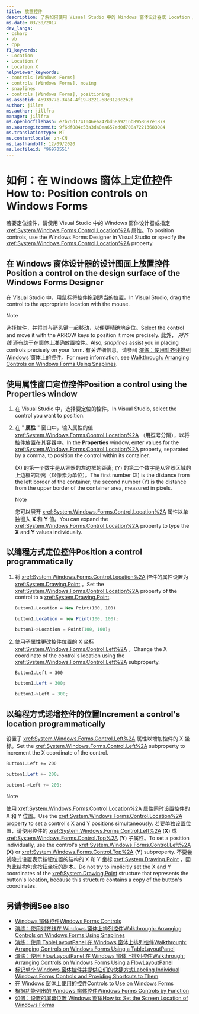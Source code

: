 ```yaml
---
title: 放置控件
description: 了解如何使用 Visual Studio 中的 Windows 窗体设计器或 Location 属性来定位控件。
ms.date: 03/30/2017
dev_langs:
- csharp
- vb
- cpp
f1_keywords:
- Location
- Location.Y
- Location.X
helpviewer_keywords:
- controls [Windows Forms]
- controls [Windows Forms], moving
- snaplines
- controls [Windows Forms], positioning
ms.assetid: 4693977e-34a4-4f19-8221-68c3120c2b2b
author: jillre
ms.author: jillfra
manager: jillfra
ms.openlocfilehash: e7b26d1741046ea242bd58a9216b8958697e1879
ms.sourcegitcommit: 9f6df084c53a3da0ea657ed0d708a72213683084
ms.translationtype: MT
ms.contentlocale: zh-CN
ms.lasthandoff: 12/09/2020
ms.locfileid: "96970551"
---
```

# <a name="how-to-position-controls-on-windows-forms"></a><span data-ttu-id="97e44-103">如何：在 Windows 窗体上定位控件</span><span class="sxs-lookup"><span data-stu-id="97e44-103">How to: Position controls on Windows Forms</span></span>

<span data-ttu-id="97e44-104">若要定位控件，请使用 Visual Studio 中的 Windows 窗体设计器或指定 <xref:System.Windows.Forms.Control.Location%2A> 属性。</span><span class="sxs-lookup"><span data-stu-id="97e44-104">To position controls, use the Windows Forms Designer in Visual Studio or specify the <xref:System.Windows.Forms.Control.Location%2A> property.</span></span>

## <a name="position-a-control-on-the-design-surface-of-the-windows-forms-designer"></a><span data-ttu-id="97e44-105">在 Windows 窗体设计器的设计图面上放置控件</span><span class="sxs-lookup"><span data-stu-id="97e44-105">Position a control on the design surface of the Windows Forms Designer</span></span>

<span data-ttu-id="97e44-106">在 Visual Studio 中，用鼠标将控件拖到适当的位置。</span><span class="sxs-lookup"><span data-stu-id="97e44-106">In Visual Studio, drag the control to the appropriate location with the mouse.</span></span>

> [!NOTE]
> <span data-ttu-id="97e44-107">选择控件，并将其与箭头键一起移动，以便更精确地定位。</span><span class="sxs-lookup"><span data-stu-id="97e44-107">Select the control and move it with the ARROW keys to position it more precisely.</span></span> <span data-ttu-id="97e44-108">此外， *对齐线* 还有助于在窗体上准确放置控件。</span><span class="sxs-lookup"><span data-stu-id="97e44-108">Also, *snaplines* assist you in placing controls precisely on your form.</span></span> <span data-ttu-id="97e44-109">有关详细信息，请参阅 [演练：使用对齐线排列 Windows 窗体上的控件](walkthrough-arranging-controls-on-windows-forms-using-snaplines.md)。</span><span class="sxs-lookup"><span data-stu-id="97e44-109">For more information, see [Walkthrough: Arranging Controls on Windows Forms Using Snaplines](walkthrough-arranging-controls-on-windows-forms-using-snaplines.md).</span></span>

## <a name="position-a-control-using-the-properties-window"></a><span data-ttu-id="97e44-110">使用属性窗口定位控件</span><span class="sxs-lookup"><span data-stu-id="97e44-110">Position a control using the Properties window</span></span>

1. <span data-ttu-id="97e44-111">在 Visual Studio 中，选择要定位的控件。</span><span class="sxs-lookup"><span data-stu-id="97e44-111">In Visual Studio, select the control you want to position.</span></span>

2. <span data-ttu-id="97e44-112">在 " **属性** " 窗口中，输入属性的值 <xref:System.Windows.Forms.Control.Location%2A> （用逗号分隔），以将控件放置在其容器中。</span><span class="sxs-lookup"><span data-stu-id="97e44-112">In the **Properties** window, enter values for the <xref:System.Windows.Forms.Control.Location%2A> property, separated by a comma, to position the control within its container.</span></span>

   <span data-ttu-id="97e44-113"> (X) 的第一个数字是从容器的左边框的距离; (Y) 的第二个数字是从容器区域的上边框的距离（以像素为单位）。</span><span class="sxs-lookup"><span data-stu-id="97e44-113">The first number (X) is the distance from the left border of the container; the second number (Y) is the distance from the upper border of the container area, measured in pixels.</span></span>

   > [!NOTE]
   > <span data-ttu-id="97e44-114">您可以展开 <xref:System.Windows.Forms.Control.Location%2A> 属性以单独键入 **X** 和 **Y** 值。</span><span class="sxs-lookup"><span data-stu-id="97e44-114">You can expand the <xref:System.Windows.Forms.Control.Location%2A> property to type the **X** and **Y** values individually.</span></span>

## <a name="position-a-control-programmatically"></a><span data-ttu-id="97e44-115">以编程方式定位控件</span><span class="sxs-lookup"><span data-stu-id="97e44-115">Position a control programmatically</span></span>

1. <span data-ttu-id="97e44-116">将 <xref:System.Windows.Forms.Control.Location%2A> 控件的属性设置为 <xref:System.Drawing.Point> 。</span><span class="sxs-lookup"><span data-stu-id="97e44-116">Set the <xref:System.Windows.Forms.Control.Location%2A> property of the control to a <xref:System.Drawing.Point>.</span></span>

    ```vb
    Button1.Location = New Point(100, 100)
    ```

    ```csharp
    button1.Location = new Point(100, 100);
    ```

    ```cpp
    button1->Location = Point(100, 100);
    ```

2. <span data-ttu-id="97e44-117">使用子属性更改控件位置的 X 坐标 <xref:System.Windows.Forms.Control.Left%2A> 。</span><span class="sxs-lookup"><span data-stu-id="97e44-117">Change the X coordinate of the control's location using the <xref:System.Windows.Forms.Control.Left%2A> subproperty.</span></span>

    ```vb
    Button1.Left = 300
    ```

    ```csharp
    button1.Left = 300;
    ```

    ```cpp
    button1->Left = 300;
    ```

## <a name="increment-a-controls-location-programmatically"></a><span data-ttu-id="97e44-118">以编程方式递增控件的位置</span><span class="sxs-lookup"><span data-stu-id="97e44-118">Increment a control's location programmatically</span></span>

<span data-ttu-id="97e44-119">设置子 <xref:System.Windows.Forms.Control.Left%2A> 属性以增加控件的 X 坐标。</span><span class="sxs-lookup"><span data-stu-id="97e44-119">Set the <xref:System.Windows.Forms.Control.Left%2A> subproperty to increment the X coordinate of the control.</span></span>

```vb
Button1.Left += 200
```

```csharp
button1.Left += 200;
```

```cpp
button1->Left += 200;
```

> [!NOTE]
> <span data-ttu-id="97e44-120">使用 <xref:System.Windows.Forms.Control.Location%2A> 属性同时设置控件的 X 和 Y 位置。</span><span class="sxs-lookup"><span data-stu-id="97e44-120">Use the <xref:System.Windows.Forms.Control.Location%2A> property to set a control's X and Y positions simultaneously.</span></span> <span data-ttu-id="97e44-121">若要单独设置位置，请使用控件的 <xref:System.Windows.Forms.Control.Left%2A> (**X**) 或 <xref:System.Windows.Forms.Control.Top%2A> (**Y**) 子属性。</span><span class="sxs-lookup"><span data-stu-id="97e44-121">To set a position individually, use the control's <xref:System.Windows.Forms.Control.Left%2A> (**X**) or <xref:System.Windows.Forms.Control.Top%2A> (**Y**) subproperty.</span></span> <span data-ttu-id="97e44-122">不要尝试隐式设置表示按钮位置的结构的 X 和 Y 坐标 <xref:System.Drawing.Point> ，因为此结构包含按钮坐标的副本。</span><span class="sxs-lookup"><span data-stu-id="97e44-122">Do not try to implicitly set the X and Y coordinates of the <xref:System.Drawing.Point> structure that represents the button's location, because this structure contains a copy of the button's coordinates.</span></span>

## <a name="see-also"></a><span data-ttu-id="97e44-123">另请参阅</span><span class="sxs-lookup"><span data-stu-id="97e44-123">See also</span></span>

- [<span data-ttu-id="97e44-124">Windows 窗体控件</span><span class="sxs-lookup"><span data-stu-id="97e44-124">Windows Forms Controls</span></span>](index.md)
- [<span data-ttu-id="97e44-125">演练：使用对齐线在 Windows 窗体上排列控件</span><span class="sxs-lookup"><span data-stu-id="97e44-125">Walkthrough: Arranging Controls on Windows Forms Using Snaplines</span></span>](walkthrough-arranging-controls-on-windows-forms-using-snaplines.md)
- [<span data-ttu-id="97e44-126">演练：使用 TableLayoutPanel 在 Windows 窗体上排列控件</span><span class="sxs-lookup"><span data-stu-id="97e44-126">Walkthrough: Arranging Controls on Windows Forms Using a TableLayoutPanel</span></span>](walkthrough-arranging-controls-on-windows-forms-using-a-tablelayoutpanel.md)
- [<span data-ttu-id="97e44-127">演练：使用 FlowLayoutPanel 在 Windows 窗体上排列控件</span><span class="sxs-lookup"><span data-stu-id="97e44-127">Walkthrough: Arranging Controls on Windows Forms Using a FlowLayoutPanel</span></span>](walkthrough-arranging-controls-on-windows-forms-using-a-flowlayoutpanel.md)
- [<span data-ttu-id="97e44-128">标记单个 Windows 窗体控件并提供它们的快捷方式</span><span class="sxs-lookup"><span data-stu-id="97e44-128">Labeling Individual Windows Forms Controls and Providing Shortcuts to Them</span></span>](labeling-individual-windows-forms-controls-and-providing-shortcuts-to-them.md)
- [<span data-ttu-id="97e44-129">在 Windows 窗体上使用的控件</span><span class="sxs-lookup"><span data-stu-id="97e44-129">Controls to Use on Windows Forms</span></span>](controls-to-use-on-windows-forms.md)
- [<span data-ttu-id="97e44-130">根据功能列出的 Windows 窗体控件</span><span class="sxs-lookup"><span data-stu-id="97e44-130">Windows Forms Controls by Function</span></span>](windows-forms-controls-by-function.md)
- <span data-ttu-id="97e44-131">[如何：设置的屏幕位置 Windows 窗体](/previous-versions/visualstudio/visual-studio-2010/52aha046(v=vs.100))</span><span class="sxs-lookup"><span data-stu-id="97e44-131">[How to: Set the Screen Location of Windows Forms](/previous-versions/visualstudio/visual-studio-2010/52aha046(v=vs.100))</span></span>
